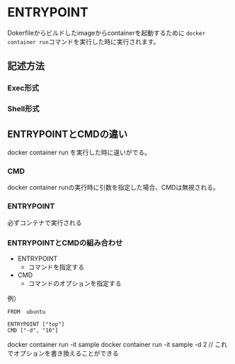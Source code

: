# ENTRYPOINT

Dokerfileからビルドしたimageからcontainerを起動するために
`docker container run`コマンドを実行した時に実行されます。

## 記述方法

### Exec形式

### Shell形式

## ENTRYPOINTとCMDの違い

docker container run を実行した時に違いがでる。

### CMD

docker container runの実行時に引数を指定した場合、CMDは無視される。

### ENTRYPOINT

必ずコンテナで実行される

### ENTRYPOINTとCMDの組み合わせ

- ENTRYPOINT
  - コマンドを指定する
- CMD
  - コマンドのオプションを指定する

例）
```
FROM  ubuntu

ENTRYPOINT ["top"]
CMD ["-d", "10"]
```

docker container run -it sample
docker container run -it sample -d 2 // これでオプションを書き換えることができる


